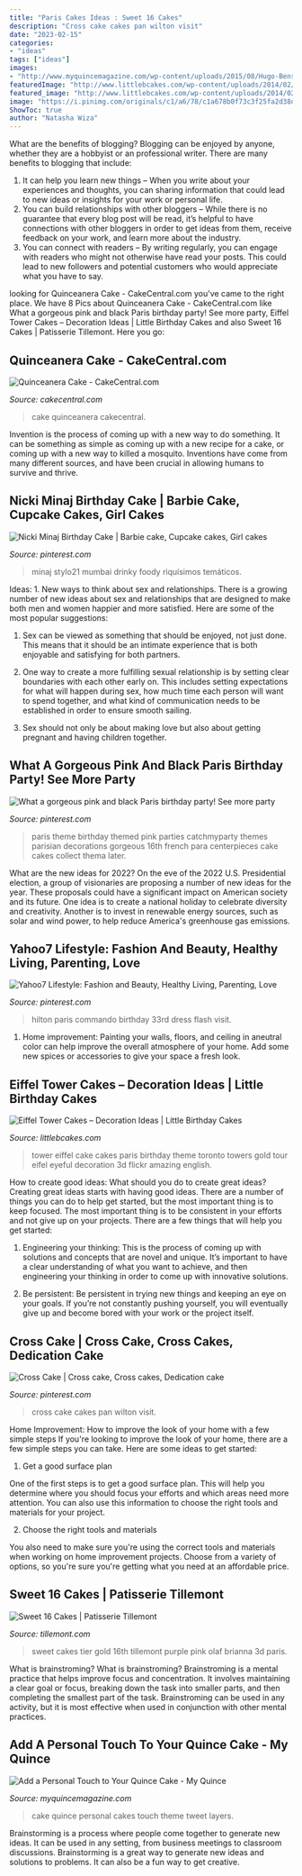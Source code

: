 ```yaml
---
title: "Paris Cakes Ideas : Sweet 16 Cakes"
description: "Cross cake cakes pan wilton visit"
date: "2023-02-15"
categories:
- "ideas"
tags: ["ideas"]
images:
- "http://www.myquincemagazine.com/wp-content/uploads/2015/08/Hugo-Benson-Photography-floral_quince_cake.jpg"
featuredImage: "http://www.littlebcakes.com/wp-content/uploads/2014/02/Eiffel-Tower-Cakes.jpg"
featured_image: "http://www.littlebcakes.com/wp-content/uploads/2014/02/Eiffel-Tower-Cakes.jpg"
image: "https://i.pinimg.com/originals/c1/a6/78/c1a678b0f73c3f25fa2d38d4dc8d4edd.jpg"
ShowToc: true
author: "Natasha Wiza"
---
```



What are the benefits of blogging?
Blogging can be enjoyed by anyone, whether they are a hobbyist or an professional writer. There are many benefits to blogging that include: 
1. It can help you learn new things – When you write about your experiences and thoughts, you can sharing information that could lead to new ideas or insights for your work or personal life. 
2. You can build relationships with other bloggers – While there is no guarantee that every blog post will be read, it’s helpful to have connections with other bloggers in order to get ideas from them, receive feedback on your work, and learn more about the industry. 
3. You can connect with readers – By writing regularly, you can engage with readers who might not otherwise have read your posts. This could lead to new followers and potential customers who would appreciate what you have to say. 

	

		
looking for Quinceanera Cake - CakeCentral.com you've came to the right place. We have 8 Pics about Quinceanera Cake - CakeCentral.com like What a gorgeous pink and black Paris birthday party! See more party, Eiffel Tower Cakes – Decoration Ideas | Little Birthday Cakes and also Sweet 16 Cakes | Patisserie Tillemont. Here you go:
		
    
## Quinceanera Cake - CakeCentral.com

<img loading=lazy src="https://cdn001.cakecentral.com/gallery/2015/03/900_86454163Kw_quinceanera-cake.jpg" onerror="this.onerror=null;this.src='https://tse1.mm.bing.net/th?id=OIP.sKqDNqOaEUJtDqryqjN-SQHaJ4&amp;pid=15.1';" alt="Quinceanera Cake - CakeCentral.com">

_Source: cakecentral.com_

>cake quinceanera cakecentral. 

	

Invention is the process of coming up with a new way to do something. It can be something as simple as coming up with a new recipe for a cake, or coming up with a new way to killed a mosquito. Inventions have come from many different sources, and have been crucial in allowing humans to survive and thrive.

    
## Nicki Minaj Birthday Cake | Barbie Cake, Cupcake Cakes, Girl Cakes

<img loading=lazy src="https://i.pinimg.com/736x/45/ba/e6/45bae6bf29903a51f5f2ca0e388487a7--barbie-cake-barbie-party.jpg" onerror="this.onerror=null;this.src='https://tse1.mm.bing.net/th?id=OIP.O59e8fl3VBwrWxe3kMk57QHaLG&amp;pid=15.1';" alt="Nicki Minaj Birthday Cake | Barbie cake, Cupcake cakes, Girl cakes">

_Source: pinterest.com_

>minaj stylo21 mumbai drinky foody riquísimos temáticos. 

	

Ideas: 1. New ways to think about sex and relationships.
There is a growing number of new ideas about sex and relationships that are designed to make both men and women happier and more satisfied. Here are some of the most popular suggestions:
1. Sex can be viewed as something that should be enjoyed, not just done. This means that it should be an intimate experience that is both enjoyable and satisfying for both partners.

2. One way to create a more fulfilling sexual relationship is by setting clear boundaries with each other early on. This includes setting expectations for what will happen during sex, how much time each person will want to spend together, and what kind of communication needs to be established in order to ensure smooth sailing.

3. Sex should not only be about making love but also about getting pregnant and having children together.

    
## What A Gorgeous Pink And Black Paris Birthday Party! See More Party

<img loading=lazy src="https://i.pinimg.com/originals/c1/a6/78/c1a678b0f73c3f25fa2d38d4dc8d4edd.jpg" onerror="this.onerror=null;this.src='https://tse4.mm.bing.net/th?id=OIP.cCL2tKf4GA6i72EJNS5DAgHaQ5&amp;pid=15.1';" alt="What a gorgeous pink and black Paris birthday party! See more party">

_Source: pinterest.com_

>paris theme birthday themed pink parties catchmyparty themes parisian decorations gorgeous 16th french para centerpieces cake cakes collect thema later. 

	

What are the new ideas for 2022?
On the eve of the 2022 U.S. Presidential election, a group of visionaries are proposing a number of new ideas for the year. These proposals could have a significant impact on American society and its future. One idea is to create a national holiday to celebrate diversity and creativity. Another is to invest in renewable energy sources, such as solar and wind power, to help reduce America's greenhouse gas emissions.

    
## Yahoo7 Lifestyle: Fashion And Beauty, Healthy Living, Parenting, Love

<img loading=lazy src="https://s-media-cache-ak0.pinimg.com/736x/0b/a3/80/0ba380617d13860ce468589540f1a154.jpg" onerror="this.onerror=null;this.src='https://tse4.mm.bing.net/th?id=OIP.ngX8n5f5OUHxoK6WQN8BjgHaLH&amp;pid=15.1';" alt="Yahoo7 Lifestyle: Fashion and Beauty, Healthy Living, Parenting, Love">

_Source: pinterest.com_

>hilton paris commando birthday 33rd dress flash visit. 

	

1. Home improvement: Painting your walls, floors, and ceiling in aneutral color can help improve the overall atmosphere of your home. Add some new spices or accessories to give your space a fresh look. 

    
## Eiffel Tower Cakes – Decoration Ideas | Little Birthday Cakes

<img loading=lazy src="http://www.littlebcakes.com/wp-content/uploads/2014/02/Eiffel-Tower-Cakes.jpg" onerror="this.onerror=null;this.src='https://tse2.mm.bing.net/th?id=OIP.E1NWIFR-xDAqPOcNOdadxgHaLD&amp;pid=15.1';" alt="Eiffel Tower Cakes – Decoration Ideas | Little Birthday Cakes">

_Source: littlebcakes.com_

>tower eiffel cake cakes paris birthday theme toronto towers gold tour eifel eyeful decoration 3d flickr amazing english. 

	

How to create good ideas: What should you do to create great ideas?
Creating great ideas starts with having good ideas. There are a number of things you can do to help get started, but the most important thing is to keep focused. The most important thing is to be consistent in your efforts and not give up on your projects. There are a few things that will help you get started:
1. Engineering your thinking: This is the process of coming up with solutions and concepts that are novel and unique. It’s important to have a clear understanding of what you want to achieve, and then engineering your thinking in order to come up with innovative solutions.

2. Be persistent: Be persistent in trying new things and keeping an eye on your goals. If you’re not constantly pushing yourself, you will eventually give up and become bored with your work or the project itself.


    
## Cross Cake | Cross Cake, Cross Cakes, Dedication Cake

<img loading=lazy src="https://i.pinimg.com/736x/bd/81/e3/bd81e391c68b7fb5c6af756edb8d811f--cross-cakes-religious-cakes.jpg" onerror="this.onerror=null;this.src='https://tse4.mm.bing.net/th?id=OIP.bKLu_6nPYcOu8FewwNjGUwHaLF&amp;pid=15.1';" alt="Cross Cake | Cross cake, Cross cakes, Dedication cake">

_Source: pinterest.com_

>cross cake cakes pan wilton visit. 

	

Home Improvement: How to improve the look of your home with a few simple steps
If you're looking to improve the look of your home, there are a few simple steps you can take. Here are some ideas to get started:
1. Get a good surface plan

One of the first steps is to get a good surface plan. This will help you determine where you should focus your efforts and which areas need more attention. You can also use this information to choose the right tools and materials for your project.

2. Choose the right tools and materials

You also need to make sure you're using the correct tools and materials when working on home improvement projects. Choose from a variety of options, so you're sure you're getting what you need at an affordable price.


    
## Sweet 16 Cakes | Patisserie Tillemont

<img loading=lazy src="https://www.tillemont.com/wp-content/uploads/photo-gallery-plugin/photo-gallery/import/sweet_16_cakes_1-tier_gold.jpg" onerror="this.onerror=null;this.src='https://tse4.mm.bing.net/th?id=OIP.yQ682cJQWLLjf6aTAnu4lgHaH7&amp;pid=15.1';" alt="Sweet 16 Cakes | Patisserie Tillemont">

_Source: tillemont.com_

>sweet cakes tier gold 16th tillemont purple pink olaf brianna 3d paris. 

	

What is brainstroming?
What is brainstroming? Brainstroming is a mental practice that helps improve focus and concentration. It involves maintaining a clear goal or focus, breaking down the task into smaller parts, and then completing the smallest part of the task. Brainstroming can be used in any activity, but it is most effective when used in conjunction with other mental practices.

    
## Add A Personal Touch To Your Quince Cake - My Quince

<img loading=lazy src="http://www.myquincemagazine.com/wp-content/uploads/2015/08/Hugo-Benson-Photography-floral_quince_cake.jpg" onerror="this.onerror=null;this.src='https://tse4.mm.bing.net/th?id=OIP.0EuXGetuzREBMPl2DT8WIAHaLJ&amp;pid=15.1';" alt="Add a Personal Touch to Your Quince Cake - My Quince">

_Source: myquincemagazine.com_

>cake quince personal cakes touch theme tweet layers. 

	

Brainstorming is a process where people come together to generate new ideas. It can be used in any setting, from business meetings to classroom discussions. Brainstorming is a great way to generate new ideas and solutions to problems. It can also be a fun way to get creative.

